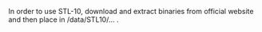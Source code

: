 In order to use STL-10, download and extract binaries from official website and then place in /data/STL10/... .
